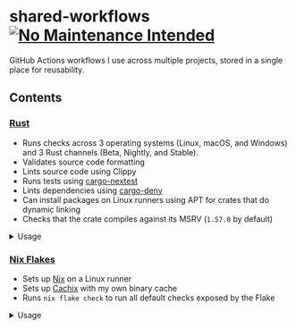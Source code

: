 # shared-workflows [![No Maintenance Intended](http://unmaintained.tech/badge.svg)](http://unmaintained.tech/)

GitHub Actions workflows I use across multiple projects, stored in a single place for reusability.

## Contents

### [Rust](.github/workflows/test-rust-project.yml)

- Runs checks across 3 operating systems (Linux, macOS, and Windows) and 3 Rust channels (Beta, Nightly, and Stable).
- Validates source code formatting
- Lints source code using Clippy
- Runs tests using [cargo-nextest](https://nexte.st/)
- Lints dependencies using [cargo-deny](https://github.com/EmbarkStudios/cargo-deny)
- Can install packages on Linux runners using APT for crates that do dynamic linking
- Checks that the crate compiles against its MSRV (`1.57.0` by default)

<details>
<summary>Usage</summary>

```yaml
on:
  push:
    branches:
      - main
      - renovate/**
  pull_request:
    branches:
      - main

name: Check Rust code
jobs:
  check:
    uses: msfjarvis/shared-workflows/.github/workflows/test-rust-project.yml@main
```

</details>

### [Nix Flakes](.github/workflows/test-flakes-project.yml)

- Sets up [Nix](https://nixos.org) on a Linux runner
- Sets up [Cachix](https://cachix.org/) with my own binary cache
- Runs `nix flake check` to run all default checks exposed by the Flake

<details>
<summary>Usage</summary>

```yaml
on:
  push:
    branches:
      - main
      - renovate/**
  pull_request:
    branches:
      - main

name: Check Rust code
jobs:
  check:
    uses: msfjarvis/shared-workflows/.github/workflows/test-flakes-project.yml@main
    secrets:
      github-token: ${{ secrets.GITHUB_TOKEN }}
      cachix-token: ${{ secrets.CACHIX_AUTH_TOKEN }}
```

</details>
